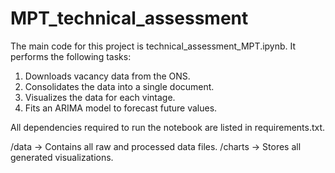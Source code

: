 # MPT_technical_assessment

The main code for this project is technical_assessment_MPT.ipynb. It performs the following tasks:
  1. Downloads vacancy data from the ONS.
  2. Consolidates the data into a single document.
  3. Visualizes the data for each vintage.
  4. Fits an ARIMA model to forecast future values.

All dependencies required to run the notebook are listed in requirements.txt.

/data → Contains all raw and processed data files.
/charts → Stores all generated visualizations.
